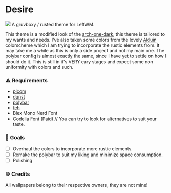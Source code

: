 # Desire

![](https://github.com/copypasteonly/Desire/blob/master/preview.png?raw=true)
A gruvboxy / rusted theme for LeftWM.

This theme is a modified look of the [arch-one-dark](https://github.com/jamesbaker1901/leftwm-arch-one-dark), this theme is tailored to my wants and needs. I've also taken some colors from the lovely [Alduin](https://github.com/AlessandroYorba/Alduin) colorscheme which I am trying to incorporate the rustic elements from. It may take me a while as this is only a side project and not my main one. The polybar config is almost exactly the same, since I have yet to settle on how I should do it. This is still in it's VERY eary stages and expect some non uniformity with colors and such.

### :warning: Requirements
* [picom](https://wiki.archlinux.org/title/picom)
* [dunst](https://wiki.archlinux.org/title/dunst)
* [polybar](https://wiki.archlinux.org/title/Polybar)
* [feh](https://wiki.archlinux.org/title/feh)
* Blex Mono Nerd Font
* Codelia Font (Paid) // You can try to look for alternatives to suit your taste.

### :dart: Goals
- [  ] Overhaul the colors to incorporate more rustic elements.
- [  ] Remake the polybar to suit my liking and minimize space consumption.
- [  ] Polishing

### :copyright: Credits
All wallpapers belong to their respective owners, they are not mine!


